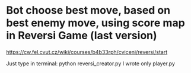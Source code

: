 # Bot choose best move, based on best enemy move, using score map in Reversi Game (last version)

https://cw.fel.cvut.cz/wiki/courses/b4b33rph/cviceni/reversi/start

Just type in terminal: python reversi_creator.py
I wrote only player.py